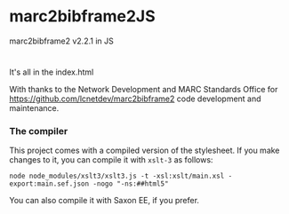 # marc2bibframe2JS
marc2bibframe2 v2.2.1 in JS
#
It's all in the index.html

With thanks to the  Network Development and MARC Standards Office for https://github.com/lcnetdev/marc2bibframe2 code development and maintenance.

### The compiler

This project comes with a compiled version of the stylesheet. If you
make changes to it, you can compile it with `xslt-3` as follows:

```
node node_modules/xslt3/xslt3.js -t -xsl:xslt/main.xsl -export:main.sef.json -nogo "-ns:##html5"
```

You can also compile it with Saxon EE, if you prefer.
